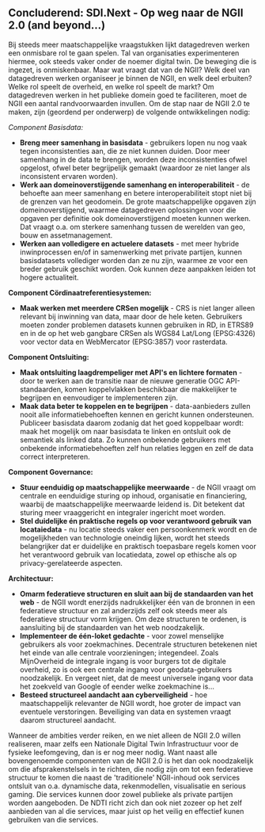 ## Concluderend: SDI.Next - Op weg naar de NGII 2.0 (and beyond...)

Bij steeds meer maatschappelijke vraagstukken lijkt datagedreven werken een onmisbare rol te gaan spelen. Tal van organisaties experimenteren hiermee, ook steeds vaker onder de noemer digital twin. De beweging die is ingezet, is onmiskenbaar. Maar wat vraagt dat van de NGII? Welk deel van datagedreven werken organiseer je binnen de NGII, en welk deel erbuiten? Welke rol speelt de overheid, en welke rol speelt de markt? Om datagedreven werken in het publieke domein goed te faciliteren, moet de NGII een aantal randvoorwaarden invullen. Om de stap naar de NGII 2.0 te maken, zijn (geordend per onderwerp) de volgende ontwikkelingen nodig:

*Component Basisdata:*
* **Breng meer samenhang in basisdata** - gebruikers lopen nu nog vaak tegen inconsistenties aan, die ze niet kunnen duiden. Door meer samenhang in de data te brengen, worden deze inconsistenties ofwel opgelost, ofwel beter begrijpelijk gemaakt (waardoor ze niet langer als inconsistent ervaren worden).
* **Werk aan domeinoverstijgende samenhang en interoperabiliteit** - de behoefte aan meer samenhang en betere interoperabiliteit stopt niet bij de grenzen van het geodomein. De grote maatschappelijke opgaven zijn domeinoverstijgend, waarmee datagedreven oplossingen voor die opgaven per definitie ook domeinoverstijgend moeten kunnen werken. Dat vraagt o.a. om sterkere samenhang tussen de werelden van geo, bouw en assetmanagement. 
* **Werken aan volledigere en actuelere datasets** - met meer hybride inwinprocessen en/of in samenwerking met private partijen, kunnen basisdatasets vollediger worden dan ze nu zijn, waarmee ze voor een breder gebruik geschikt worden. Ook kunnen deze aanpakken leiden tot hogere actualiteit.

**Component Cördinaatreferentiesystemen:**
* **Maak werken met meerdere CRSen mogelijk** - CRS is niet langer alleen relevant bij inwinning van data, maar door de hele keten. Gebruikers moeten zonder problemen datasets kunnen gebruiken in RD, in ETRS89 en in de op het web gangbare CRSen als WGS84 Lat/Long (EPSG:4326) voor vector data en WebMercator (EPSG:3857) voor rasterdata. 

**Component Ontsluiting:**
* **Maak ontsluiting laagdrempeliger met API's en lichtere formaten** - door te werken aan de transitie naar de nieuwe generatie OGC API-standaarden, komen koppelvlakken beschikbaar die makkelijker te begrijpen en eenvoudiger te implementeren zijn.
* **Maak data beter te koppelen en te begrijpen** - data-aanbieders zullen nooit alle informatiebehoeften kennen en gericht kunnen ondersteunen. Publiceer basisdata daarom zodanig dat het goed koppelbaar wordt: maak het mogelijk om naar basisdata te linken en ontsluit ook de semantiek als linked data. Zo kunnen onbekende gebruikers met onbekende informatiebehoeften zelf hun relaties leggen en zelf de data correct interpreteren.

**Component Governance:**
* **Stuur eenduidig op maatschappelijke meerwaarde** - de NGII vraagt om centrale en eenduidige sturing op inhoud, organisatie en financiering, waarbij de maatschappelijke meerwaarde leidend is. Dit betekent dat sturing meer vraaggericht en integraler ingericht moet worden.
* **Stel duidelijke én praktische regels op voor verantwoord gebruik van locataiedata** - nu locatie steeds vaker een persoonkenmerk wordt en de mogelijkheden van technologie oneindig lijken, wordt het steeds belangrijker dat er duidelijke en praktisch toepasbare regels komen voor het verantwoord gebruik van locatiedata, zowel op ethische als op privacy-gerelateerde aspecten.

**Architectuur:**
* **Omarm federatieve structuren en sluit aan bij de standaarden van het web** - de NGII wordt enerzijds nadrukkelijker één van de bronnen in een federatieve structuur en zal anderzijds zelf ook steeds meer als federatieve structuur vorm krijgen. Om deze structuren te ordenen, is aansluiting bij de standaarden van het web noodzakelijk.
* **Implementeer de één-loket gedachte** - voor zowel menselijke gebruikers als voor zoekmachines. Decentrale structuren betekenen niet het einde van alle centrale voorzieningen; integendeel. Zoals MijnOverheid de integrale ingang is voor burgers tot de digitale overheid, zo is ook een centrale ingang voor geodata-gebruikers noodzakelijk. En vergeet niet, dat de meest universele ingang voor data het zoekveld van Google of eender welke zoekmachine is... 
* **Besteed structureel aandacht aan cyberveiligheid** - hoe maatschappelijk relevanter de NGII wordt, hoe groter de impact van eventuele verstoringen. Beveiliging van data en systemen vraagt daarom structureel aandacht.

Wanneer de ambities verder reiken, en we niet alleen de NGII 2.0 willen realiseren, maar zelfs een Nationale Digital Twin Infrastructuur voor de fysieke leefomgeving, dan is er nog meer nodig. Want naast alle bovengenoemde componenten van de NGII 2.0 is het dan ook noodzakelijk om die afsprakenstelsels in te richten, die nodig zijn om tot een federatieve structuur te komen die naast de 'traditionele' NGII-inhoud ook services ontsluit van o.a. dynamische data, rekenmodellen, visualisatie en serious gaming. Die services kunnen door zowel publieke als private partijen worden aangeboden. De NDTI richt zich dan ook niet zozeer op het zelf aanbieden van al die services, maar juist op het veilig en effectief kunen gebruiken van die services.  
